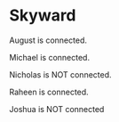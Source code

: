 # Skyward

August is connected.

Michael is connected.

Nicholas is NOT connected.

Raheen is connected.

Joshua is NOT connected